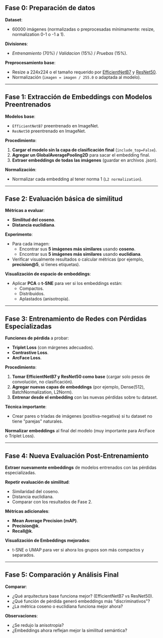 ## Fase 0: **Preparación de datos**

 **Dataset**:
- 60000 imágenes (normalizadas o preprocesadas mínimamente: resize, normalization 0-1 o -1 a 1).

 **Divisiones**:
- *Entrenamiento* (70%) / *Validacion* (15%) / *Pruebas* (15%).

 **Preprocesamiento base**:
- Resize a 224x224 o el tamaño requerido por [EfficientNetB7](https://www.tensorflow.org/api_docs/python/tf/keras/applications/EfficientNetB7) y [ResNet50](https://www.tensorflow.org/api_docs/python/tf/keras/applications/ResNet50).
- Normalización (`imagen = imagen / 255.0` o adaptada al modelo).

---

## Fase 1: **Extracción de Embeddings con Modelos Preentrenados** 

 **Modelos base**:
- `EfficientNetB7` preentrenado en ImageNet.
- `ResNet50` preentrenado en ImageNet.

 **Procedimiento**:
1. **Cargar el modelo sin la capa de clasificación final** (`include_top=False`).
2. **Agregar un GlobalAveragePooling2D** para sacar el embedding final.
3. **Extraer embeddings de todas las imágenes** (guardar en archivos .json).

 **Normalización**:
- Normalizar cada embedding al tener norma 1 (`L2 normalization`).

---

## Fase 2: **Evaluación básica de similitud** 

 **Métricas a evaluar**:
- **Similitud del coseno**.
- **Distancia euclidiana**.

 **Experimento**:
- Para cada imagen:
  - Encontrar sus **5 imágenes más similares** usando **coseno**.
  - Encontrar sus **5 imágenes más similares** usando **euclidiana**.
- Verificar visualmente resultados o calcular métricas (por ejemplo, **precision@5**, si tienes etiquetas).

 **Visualización de espacio de embeddings**:
- Aplicar **PCA** o **t-SNE** para ver si los embeddings están:
  - Compactos.
  - Distribuidos.
  - Aplastados (anisotropía).

---

## Fase 3: **Entrenamiento de Redes con Pérdidas Especializadas** 

 **Funciones de pérdida** a probar:
- **Triplet Loss** (con márgenes adecuados).
- **Contrastive Loss**.
- **ArcFace Loss**.

 **Procedimiento**:
1. **Tomar EfficientNetB7 y ResNet50 como base** (cargar solo pesos de convolución, no clasificación).
2. **Agregar nuevas capas de embeddings** (por ejemplo, Dense(512), BatchNormalization, L2Norm).
3. **Entrenar desde el embedding** con las nuevas pérdidas sobre tu dataset.

 **Técnica importante**:
- Crear pares o tríadas de imágenes (positiva-negativa) si tu dataset no tiene "parejas" naturales.

 **Normalizar embeddings** al final del modelo (muy importante para ArcFace o Triplet Loss).

---

## Fase 4: **Nueva Evaluación Post-Entrenamiento** 

 **Extraer nuevamente embeddings** de modelos entrenados con las pérdidas especializadas.

 **Repetir evaluación de similitud**:
- Similaridad del coseno.
- Distancia euclidiana.
- Comparar con los resultados de Fase 2.

 **Métricas adicionales**:
- **Mean Average Precision (mAP)**.
- **Precision@k**.
- **Recall@k**.

 **Visualización de Embeddings mejorados**:
- t-SNE o UMAP para ver si ahora los grupos son más compactos y separados.

---

## Fase 5: **Comparación y Análisis Final** 

 **Comparar**:
- ¿Qué arquitectura base funciona mejor? (EfficientNetB7 vs ResNet50).
- ¿Qué función de pérdida generó embeddings más "discriminativos"?
- ¿La métrica coseno o euclidiana funciona mejor ahora?

 **Observaciones**:
- ¿Se redujo la anisotropía?
- ¿Embeddings ahora reflejan mejor la similitud semántica?